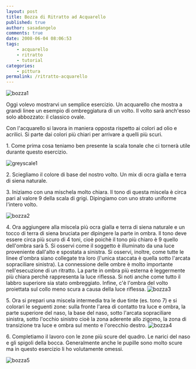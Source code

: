 ```yaml
---
layout: post
title: Bozza di Ritratto ad Acquarello
published: true
author: sasadangelo
comments: true
date: 2008-06-04 08:06:53
tags:
    - acquarello
    - ritratto
    - tutorial
categories:
    - pittura
permalink: /ritratto-acquarello
---
```


![bozza1](https://www.disegnoepittura.it/wp-content/uploads/bozza1.jpg "bozza1")

Oggi volevo mostrarvi un semplice esercizio. Un acquarello che mostra a grandi linee un esempio di ombreggiatura di un volto. Il volto sarà anch'esso solo abbozzato: il classico ovale.

Con l'acquarello si lavora in maniera opposta rispetto ai colori ad olio e acrilici. Si parte dai colori più chiari per arrivare a quelli più scuri.

1\. Come prima cosa teniamo ben presente la scala tonale che ci tornerà utile durante questo esercizio.

![greyscale1](https://www.disegnoepittura.it/wp-content/uploads/greyscale1.jpg "greyscale1")

2\. Sciegliamo il colore di base del nostro volto. Un mix di ocra gialla e terra di siena naturale.

3\. Iniziamo con una mischela molto chiara. Il tono di questa miscela è circa pari al valore 9 della scala di grigi. Dipingiamo con uno strato uniforme l'intero volto.

![bozza2](https://www.disegnoepittura.it/wp-content/uploads/bozza2.jpg "bozza2")

4\. Ora aggiungere alla miscela più ocra gialla e terra di siena naturale e un tocco di terra di siena bruciata per dipingere la parte in ombra. Il tono deve essere circa più scuro di 4 toni, cioè poichè il tono più chiaro è 9 quello dell'ombra sarà 5. Si osservi come il soggetto è illuminato da una luce proveniente dall'alto e spostata a sinistra. Si osservi, inoltre, come tutte le linee d'ombra siano collegate tra loro (l'unica staccata è quella sotto l'arcata sopraciliare sinistra). La connessione delle ombre è molto importante nell'esecuzione di un ritratto. La parte in ombra più esterna è leggermente più chiara perchè rappresenta la luce riflessa. Si noti anche come tutto il labbro superiore sia stato ombreggiato. Infine, c'è l'ombra del volto proiettata sul collo meno scura a causa della luce riflessa. ![bozza3](https://www.disegnoepittura.it/wp-content/uploads/bozza3.jpg "bozza3")

5\. Ora si prepari una miscela intermedia tra le due tinte (es. tono 7) e si colorari le seguenti zone: sulla fronte l'area di contatto tra luce e ombra, la parte superiore del naso, la base del naso, sotto l'arcata sopraciliare sinistra, sotto l'occhio sinistro cioè la zona aderente allo zigomo, la zona di transizione tra luce e ombra sul mento e l'orecchio destro. ![bozza4](https://www.disegnoepittura.it/wp-content/uploads/bozza4.jpg "bozza4")

6\. Completiamo il lavoro con le zone più scure del quadro. Le narici del naso e gli spigoli della bocca. Generalmente anche le pupille sono molto scure ma in questo esercizio li ho volutamente omessi.

![bozza5](https://www.disegnoepittura.it/wp-content/uploads/bozza5.jpg "bozza5")
